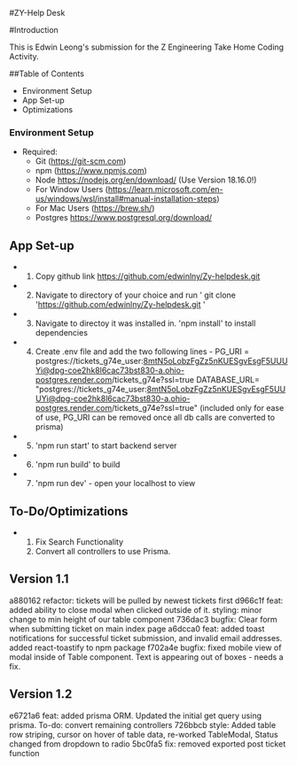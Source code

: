 #ZY-Help Desk

#Introduction

This is Edwin Leong's submission for the Z Engineering Take Home Coding Activity.

##Table of Contents

- Environment Setup
- App Set-up
- Optimizations

### Environment Setup

- Required:
  - Git (https://git-scm.com)
  - npm (https://www.npmjs.com)
  - Node https://nodejs.org/en/download/ (Use Version 18.16.0!)
  - For Window Users (https://learn.microsoft.com/en-us/windows/wsl/install#manual-installation-steps)
  - For Mac Users (https://brew.sh/)
  - Postgres https://www.postgresql.org/download/

## App Set-up

- 1. Copy github link https://github.com/edwinlny/Zy-helpdesk.git
- 2. Navigate to directory of your choice and run ' git clone 'https://github.com/edwinlny/Zy-helpdesk.git '
- 3. Navigate to directoy it was installed in. 'npm install' to install dependencies
- 4. Create .env file and add the two following lines -
     PG_URI = postgres://tickets_g74e_user:8mtN5oLobzFgZz5nKUESgvEsgF5UUUYi@dpg-coe2hk8l6cac73bst830-a.ohio-postgres.render.com/tickets_g74e?ssl=true
     DATABASE_URL= "postgres://tickets_g74e_user:8mtN5oLobzFgZz5nKUESgvEsgF5UUUYi@dpg-coe2hk8l6cac73bst830-a.ohio-postgres.render.com/tickets_g74e?ssl=true"
     (included only for ease of use, PG_URI can be removed once all db calls are converted to prisma)
- 5. 'npm run start' to start backend server
- 6. 'npm run build' to build
- 7. 'npm run dev' - open your localhost to view

## To-Do/Optimizations

- 1. Fix Search Functionality
  2. Convert all controllers to use Prisma.
 
## Version 1.1
a880162 refactor: tickets will be pulled by newest tickets first
d966c1f feat: added ability to close modal when clicked outside of it. styling: minor change to min height of our table component
736dac3 bugfix: Clear form when submitting ticket on main index page
a6dcca0 feat: added toast notifications for successful ticket submission, and invalid email addresses. added react-toastify to npm package
f702a4e bugfix: fixed mobile view of modal inside of Table component. Text is appearing out of boxes - needs a fix.

## Version 1.2
e6721a6 feat: added prisma ORM. Updated the initial get query using prisma. To-do: convert remaining controllers
726bbcb style: Added table row striping, cursor on hover of table data, re-worked TableModal, Status changed from dropdown to radio
5bc0fa5 fix: removed exported post ticket function
